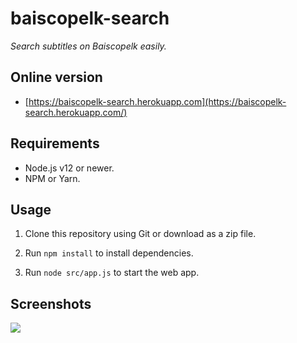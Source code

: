# baiscopelk-search
_Search subtitles on Baiscopelk easily._

## Online version
- [https://baiscopelk-search.herokuapp.com](https://baiscopelk-search.herokuapp.com/)

## Requirements
- Node.js v12 or newer.
- NPM or Yarn.

## Usage

1. Clone this repository using Git or download as a zip file.

2. Run ``npm install`` to install dependencies.

3. Run ``node src/app.js`` to start the web app.

## Screenshots
<img src="https://i.imgur.com/0E20fPX.png"/>
